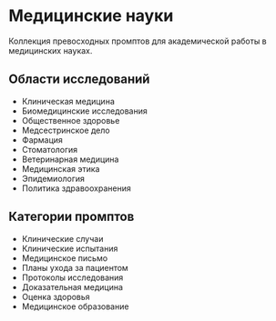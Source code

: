 # Медицинские науки

Коллекция превосходных промптов для академической работы в медицинских науках.

## Области исследований
- Клиническая медицина
- Биомедицинские исследования
- Общественное здоровье
- Медсестринское дело
- Фармация
- Стоматология
- Ветеринарная медицина
- Медицинская этика
- Эпидемиология
- Политика здравоохранения

## Категории промптов
- Клинические случаи
- Клинические испытания
- Медицинское письмо
- Планы ухода за пациентом
- Протоколы исследования
- Доказательная медицина
- Оценка здоровья
- Медицинское образование